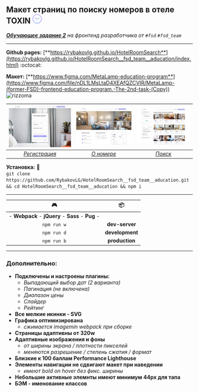 ## Макет страниц по поиску номеров в отеле TOXIN <img width="25" height="25" src="https://github.com/RybakovLG/HotelRoomSearch__fsd_team__aducation/blob/master/pages_img/rizzoma.svg" alt="rizzoma">
*[**Обучающее задание 2**](https://rizzoma.com/topic/d5c429337bcaa70548fb5aeedee6d92b/0_b_8ndo_78h6s/) на фронтенд разработчика от `#fsd` `#fsd_team`*

-----
**Github pages:** [**https://rybakovlg.github.io/HotelRoomSearch**](https://rybakovlg.github.io/HotelRoomSearch__fsd_team__aducation/index.html) :octocat:

**Макет:** [**https://www.figma.com/MetaLamp-education-program**](https://www.figma.com/file/nDL1LMsLtaD4XEAfQZCVIR/MetaLamp-(former-FSD)-frontend-education-program.-The-2nd-task-(Copy)) <img width="20" height="20" src="https://cdn.worldvectorlogo.com/logos/figma-1.svg" alt="rizzoma">

| [![reg-page](pages_img/Screenshot_2.jpg "Регистрация")](https://rybakovlg.github.io/HotelRoomSearch__fsd_team__aducation/app/registration-page.html) | [![info-page](pages_img/Screenshot_4.jpg "Подробнее")](https://rybakovlg.github.io/HotelRoomSearch__fsd_team__aducation/app/room-details.html) | [![search-page](pages_img/Screenshot_3.jpg "Поиск")](https://rybakovlg.github.io/HotelRoomSearch__fsd_team__aducation/app/search-room.html)
|:---:|:---:|:---:|
[*Регистрация*](https://rybakovlg.github.io/HotelRoomSearch__fsd_team__aducation/app/registration-page.html) | [*О номере*](https://rybakovlg.github.io/HotelRoomSearch__fsd_team__aducation/app/room-details.html) | [*Поиск*](https://rybakovlg.github.io/HotelRoomSearch__fsd_team__aducation/app/search-room.html)

**Установка:** :metal:  
`git clone https://github.com/RybakovLG/HotelRoomSearch__fsd_team__aducation.git && cd HotelRoomSearch__fsd_team__aducation && npm i`

----
| :video_game: | :package: |
|:---:|:---:|
| - **Webpack** - **jQuery** - **Sass** - **Pug** - |  |
| `npm run w` | **dev-server**  |
| `npm run d` | **development** | 
| `npm run b` | **production** |

----
### Дополнительно:
- **Подключены и настроены плагины:**
  - *Выпадающий выбор дат (2 варианта)*
  - *Пагинация (не включена)*
  - *Диапазон цены*
  - *Слайдер*
  - *Рейтинг*
- **Все мелкие икинки - SVG**
- **Графика оптимизирована**
  - *сжимается imagemin webpack при сборке*
- **Страницы адаптивны от 320w**
- **Адаптивные изображения и фоны**
  - *от ширины экрана / плотности пикселей*
  - *меняются разрешение / степень сжатия / формат*
- **Близкие к 100 баллам Performance Lighthouse**
- **Элементы навигации не сдвигают макет при наведении**
  - *имеют bold on hover без фикс. ширины*
- **Небольшие активные элемнты имеют минимум 44px для тапа**
- **БЭМ - именование классов**
